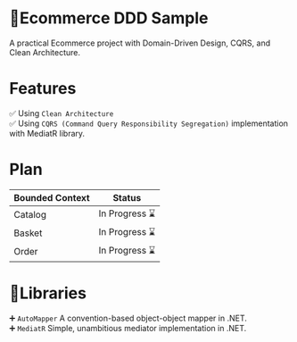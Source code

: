 # :shopping_cart:Ecommerce DDD Sample
A practical Ecommerce project with Domain-Driven Design, CQRS, and Clean Architecture.

# Features
:white_check_mark: Using `Clean Architecture` <br />
:white_check_mark: Using `CQRS (Command Query Responsibility Segregation)` implementation with MediatR library.

# Plan

| Bounded Context  | Status |
| ------------- | ------------- |
| Catalog  | In Progress :hourglass: |
| Basket  | In Progress :hourglass: |
| Order  | In Progress :hourglass: |

# :ledger:Libraries
:heavy_plus_sign: `AutoMapper` A convention-based object-object mapper in .NET. <br />
:heavy_plus_sign: `MediatR` Simple, unambitious mediator implementation in .NET.
